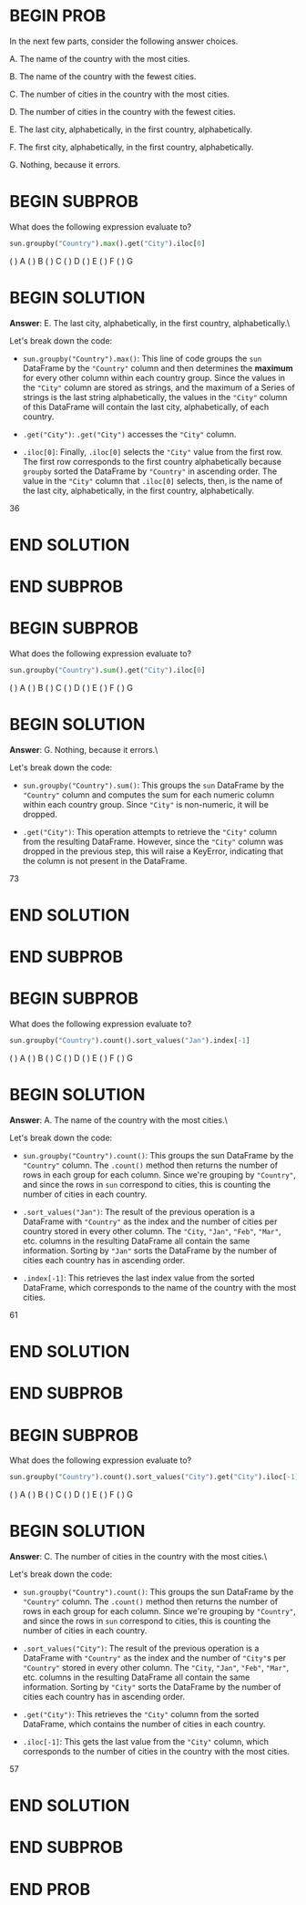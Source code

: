 # BEGIN PROB

In the next few parts, consider the following answer choices.

A.  The name of the country with the most cities.

B.  The name of the country with the fewest cities.

C.  The number of cities in the country with the most cities.

D.  The number of cities in the country with the fewest cities.

E.  The last city, alphabetically, in the first country, alphabetically.

F.  The first city, alphabetically, in the first country, alphabetically.

G.  Nothing, because it errors.

# BEGIN SUBPROB

What does the following expression evaluate to?

```py
sun.groupby("Country").max().get("City").iloc[0]
```

( ) A 
( ) B 
( ) C 
( ) D 
( ) E 
( ) F 
( ) G

# BEGIN SOLUTION

**Answer**: E. The last city, alphabetically, in the first country, alphabetically.\

Let's break down the code:

- `sun.groupby("Country").max()`: This line of code groups the `sun` DataFrame by the `"Country"` column and then determines the **maximum** for every other column within each country group. Since the values in the `"City"` column are stored as strings, and the maximum of a Series of strings is the last string alphabetically, the values in the `"City"` column of this DataFrame will contain the last city, alphabetically, of each country.

- `.get("City")`: `.get("City")` accesses the `"City"` column. 

- `.iloc[0]`: Finally, `.iloc[0]` selects the `"City"` value from the first row. The first row corresponds to the first country alphabetically because `groupby` sorted the DataFrame by `"Country"` in ascending order. The value in the `"City"` column that `.iloc[0]` selects, then, is the name of the last city, alphabetically, in the first country, alphabetically. 

<average>36</average>

# END SOLUTION

# END SUBPROB


# BEGIN SUBPROB

What does the following expression evaluate to?

```py
sun.groupby("Country").sum().get("City").iloc[0]
```

( ) A 
( ) B 
( ) C 
( ) D 
( ) E 
( ) F 
( ) G

# BEGIN SOLUTION

**Answer**: G. Nothing, because it errors.\

Let's break down the code:

- `sun.groupby("Country").sum()`: This groups the `sun` DataFrame by the `"Country"` column and computes the sum for each numeric column within each country group. Since `"City"` is non-numeric, it will be dropped.

- `.get("City")`: This operation attempts to retrieve the `"City"` column from the resulting DataFrame. However, since the `"City"` column was dropped in the previous step, this will raise a KeyError, indicating that the column is not present in the DataFrame.

<average>73</average>

# END SOLUTION

# END SUBPROB


# BEGIN SUBPROB

What does the following expression evaluate to?

```py
sun.groupby("Country").count().sort_values("Jan").index[-1]
```

( ) A 
( ) B 
( ) C 
( ) D 
( ) E 
( ) F 
( ) G

# BEGIN SOLUTION

**Answer**: A. The name of the country with the most cities.\

Let's break down the code:

- `sun.groupby("Country").count()`: This groups the sun DataFrame by the `"Country"` column. The `.count()` method then returns the number of rows in each group for each column. Since we're grouping by `"Country"`, and since the rows in `sun` correspond to cities, this is counting the number of cities in each country.

- `.sort_values("Jan")`: The result of the previous operation is a DataFrame with `"Country"` as the index and the number of cities per country stored in every other column. The `"City`, `"Jan"`, `"Feb"`, `"Mar"`, etc. columns in the resulting DataFrame all contain the same information. Sorting by `"Jan"` sorts the DataFrame by the number of cities each country has in ascending order.

- `.index[-1]`: This retrieves the last index value from the sorted DataFrame, which corresponds to the name of the country with the most cities.

<average>61</average>

# END SOLUTION

# END SUBPROB

# BEGIN SUBPROB

What does the following expression evaluate to?

```py
sun.groupby("Country").count().sort_values("City").get("City").iloc[-1]
```

( ) A 
( ) B 
( ) C 
( ) D 
( ) E 
( ) F 
( ) G

# BEGIN SOLUTION

**Answer**: C. The number of cities in the country with the most cities.\

Let's break down the code:

- `sun.groupby("Country").count()`: This groups the sun DataFrame by the `"Country"` column. The `.count()` method then returns the number of rows in each group for each column. Since we're grouping by `"Country"`, and since the rows in `sun` correspond to cities, this is counting the number of cities in each country.

- `.sort_values("City")`: The result of the previous operation is a DataFrame with `"Country"` as the index and the number of `"City"`s per `"Country"` stored in every other column. The `"City`, `"Jan"`, `"Feb"`, `"Mar"`, etc. columns in the resulting DataFrame all contain the same information. Sorting by `"City"` sorts the DataFrame by the number of cities each country has in ascending order.

- `.get("City")`: This retrieves the `"City"` column from the sorted DataFrame, which contains the number of cities in each country.

- `.iloc[-1]`: This gets the last value from the `"City"` column, which corresponds to the number of cities in the country with the most cities.

<average>57</average>

# END SOLUTION

# END SUBPROB

# END PROB